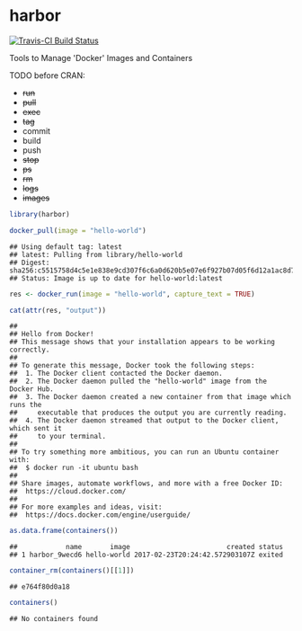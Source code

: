 harbor
================

[![Travis-CI Build Status](https://travis-ci.org/hrbrmstr/harbor.svg?branch=master)](https://travis-ci.org/hrbrmstr/harbor)

Tools to Manage 'Docker' Images and Containers

TODO before CRAN:

-   <strike>run</strike>
-   <strike>pull</strike>
-   <strike>exec</strike>
-   <strike>tag</strike>
-   commit
-   build
-   push
-   <strike>stop</strike>
-   <strike>ps</strike>
-   <strike>rm</strike>
-   <strike>logs</strike>
-   <strike>images</strike>

``` r
library(harbor)

docker_pull(image = "hello-world")
```

    ## Using default tag: latest
    ## latest: Pulling from library/hello-world
    ## Digest: sha256:c5515758d4c5e1e838e9cd307f6c6a0d620b5e07e6f927b07d05f6d12a1ac8d7
    ## Status: Image is up to date for hello-world:latest

``` r
res <- docker_run(image = "hello-world", capture_text = TRUE)

cat(attr(res, "output"))
```

    ## 
    ## Hello from Docker!
    ## This message shows that your installation appears to be working correctly.
    ## 
    ## To generate this message, Docker took the following steps:
    ##  1. The Docker client contacted the Docker daemon.
    ##  2. The Docker daemon pulled the "hello-world" image from the Docker Hub.
    ##  3. The Docker daemon created a new container from that image which runs the
    ##     executable that produces the output you are currently reading.
    ##  4. The Docker daemon streamed that output to the Docker client, which sent it
    ##     to your terminal.
    ## 
    ## To try something more ambitious, you can run an Ubuntu container with:
    ##  $ docker run -it ubuntu bash
    ## 
    ## Share images, automate workflows, and more with a free Docker ID:
    ##  https://cloud.docker.com/
    ## 
    ## For more examples and ideas, visit:
    ##  https://docs.docker.com/engine/userguide/

``` r
as.data.frame(containers())
```

    ##            name       image                        created status
    ## 1 harbor_9wecd6 hello-world 2017-02-23T20:24:42.572903107Z exited

``` r
container_rm(containers()[[1]])
```

    ## e764f80d0a18

``` r
containers()
```

    ## No containers found

